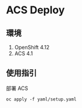 # ACS Deploy

## 環境
1. OpenShift 4.12
2. ACS 4.1

## 使用指引

部署 ACS
```
oc apply -f yaml/setup.yaml
```